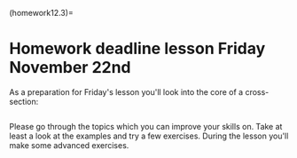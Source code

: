 (homework12.3)=
# Homework deadline lesson Friday November 22nd

As a preparation for Friday's lesson you'll look into the core of a cross-section:

```{tableofcontents}
```

Please go through the topics which you can improve your skills on. Take at least a look at the examples and try a few exercises. During the lesson you'll make some advanced exercises.